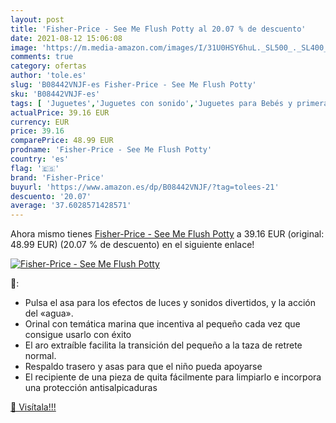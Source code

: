 ```yaml
---
layout: post
title: 'Fisher-Price - See Me Flush Potty al 20.07 % de descuento'
date: 2021-08-12 15:06:08
image: 'https://m.media-amazon.com/images/I/31U0HSY6huL._SL500_._SL400_.jpg'
comments: true
category: ofertas
author: 'tole.es'
slug: 'B08442VNJF-es Fisher-Price - See Me Flush Potty'
sku: 'B08442VNJF-es'
tags: [ 'Juguetes','Juguetes con sonido','Juguetes para Bebés y primera infancia','Juguetes y juegos','fisher-price', ]
actualPrice: 39.16 EUR
currency: EUR
price: 39.16
comparePrice: 48.99 EUR
prodname: 'Fisher-Price - See Me Flush Potty'
country: 'es'
flag: '🇪🇸'
brand: 'Fisher-Price'
buyurl: 'https://www.amazon.es/dp/B08442VNJF/?tag=tolees-21'
descuento: '20.07'
average: '37.6028571428571'
---
```


Ahora mismo tienes [Fisher-Price - See Me Flush Potty](https://www.amazon.es/dp/B08442VNJF/?tag=tolees-21) a 39.16 EUR (original: 48.99 EUR) (20.07 %  de descuento) en el siguiente enlace!

[![Fisher-Price - See Me Flush Potty](https://m.media-amazon.com/images/I/31U0HSY6huL._SL500_._SL400_.jpg)](https://www.amazon.es/dp/B08442VNJF/?tag=tolees-21)

🔎:

- Pulsa el asa para los efectos de luces y sonidos divertidos, y la acción del «agua».
- Orinal con temática marina que incentiva al pequeño cada vez que consigue usarlo con éxito
- El aro extraíble facilita la transición del pequeño a la taza de retrete normal.
- Respaldo trasero y asas para que el niño pueda apoyarse
- El recipiente de una pieza de quita fácilmente para limpiarlo e incorpora una protección antisalpicaduras

[🛒 Visítala!!!](https://www.amazon.es/dp/B08442VNJF/?tag=tolees-21)
